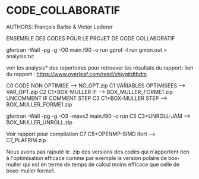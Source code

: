 # CODE_COLLABORATIF
AUTHORS: François Barbe & Victor Lederer

ENSEMBLE DES CODES POUR LE PROJET DE CODE COLLABORATIF

gfortran -Wall  -pg -g -O0 main.f90 -o run
gprof -l run gmon.out  > analysis.txt

voir les analysis* des repertoires pour retrouver les résultats du rapport:
lien du rapport : https://www.overleaf.com/read/xhjvgjtdtbdm

C0 CODE NON OPTIMISE    --> NO_OPT.zip
C1 VARIABLES OPTIMISEES --> VAR_OPT.zip
C2 C1+BOX-MULLER IF     --> BOX_MULLER_FORME1.zip UNCOMMENT IF COMMENT STEP
C3 C1+BOX-MULLER STEP   --> BOX_MULLER_FORME1.zip

gfortran -Wall  -pg -g -O3 -mavx2 main.f90 -o run
C5 C3+UNROLL-JAM        --> BOX_MULLER_UNROLL.zip

Voir rapport pour compilation
C7 C5+OPENMP-SIMD ifort --> C7_PLAFRIM.zip

Nous avons pas rajouté le .zip des versions des codes qui n'apportent rien à l'optimisation
efficace comme par exemple la version polaire de box-muller qui est en terme de temps de
calcul moins efficace que celle de boxe-muller forme1.

